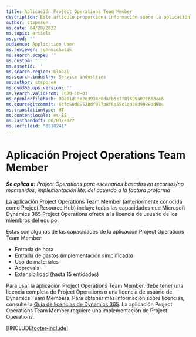 ```yaml
---
title: Aplicación Project Operations Team Member
description: Este artículo proporciona información sobre la aplicación Project Operations Team Member en Microsoft Dynamics 365 Project Operations.
author: stsporen
ms.date: 04/20/2022
ms.topic: article
ms.prod: ''
audience: Application User
ms.reviewer: johnmichalak
ms.search.scope: ''
ms.custom: ''
ms.assetid: ''
ms.search.region: Global
ms.search.industry: Service industries
ms.author: stsporen
ms.dyn365.ops.version: ''
ms.search.validFrom: 2020-10-01
ms.openlocfilehash: 90ea1d13e263934c6dafb5c7f81699a021683ce6
ms.sourcegitcommit: 6cfc50d89528df977a8f6a55c1ad39d99800d9b4
ms.translationtype: HT
ms.contentlocale: es-ES
ms.lasthandoff: 06/03/2022
ms.locfileid: "8918241"
---
```

# <a name="project-operations-team-member-app"></a>Aplicación Project Operations Team Member

_**Se aplica a:** Project Operations para escenarios basados en recursos/no mantenidos, implementación lite: del acuerdo a la factura proforma_

La aplicación Project Operations Team Member (anteriormente conocida como Project Resource Hub) incluye todas las capacidades que Microsoft Dynamics 365 Project Operations ofrece a la licencia de usuario de los miembros del equipo.

Estas son algunas de las capacidades de la aplicación Project Operations Team Member:

- Entrada de hora
- Entrada de gastos (implementación simplificada)
- Uso de materiales
- Approvals
- Extensibilidad (hasta 15 entidades)

Para usar la aplicación Project Operations Team Member, debe tener una licencia completa de Project Operations o una licencia de usuario de Dynamics Team Members. Para obtener más información sobre licencias, consulte la [Guía de licencias de Dynamics 365](https://go.microsoft.com/fwlink/?LinkId=866544&clcid=0x409). La aplicación Project Operations Team Member requiere una implementación de Project Operations.

[!INCLUDE[footer-include](../includes/footer-banner.md)]
